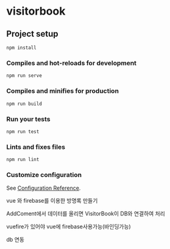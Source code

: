 # visitorbook

## Project setup

```
npm install
```

### Compiles and hot-reloads for development

```
npm run serve
```

### Compiles and minifies for production

```
npm run build
```

### Run your tests

```
npm run test
```

### Lints and fixes files

```
npm run lint
```

### Customize configuration

See [Configuration Reference](https://cli.vuejs.org/config/).

vue 와 firebase를 이용한 방명록 만들기

AddComent에서 데이터를 올리면
VisitorBook이 DB와 연결하여 처리

vuefire가 있어야 vue에 firebase사용가능(바인딩가능)

db 연동
